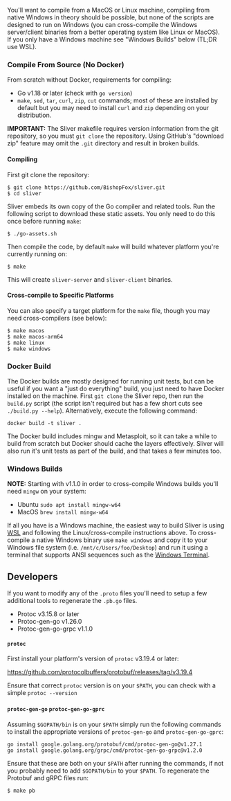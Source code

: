 You'll want to compile from a MacOS or Linux machine, compiling from native Windows in theory should be possible, but none of the scripts are designed to run on Windows (you can cross-compile the Windows server/client binaries from a better operating system like Linux or MacOS). If you only have a Windows machine see "Windows Builds" below (TL;DR use WSL).

### Compile From Source (No Docker)

From scratch without Docker, requirements for compiling:

* Go v1.18 or later (check with `go version`)
* `make`, `sed`, `tar`, `curl`, `zip`, `cut` commands; most of these are installed by default but you may need to install `curl` and `zip` depending on your distribution.

**IMPORTANT:** The Sliver makefile requires version information from the git repository, so you must `git clone` the repository. Using GitHub's "download zip" feature may omit the `.git` directory and result in broken builds.

#### Compiling

First git clone the repository:

```
$ git clone https://github.com/BishopFox/sliver.git
$ cd sliver
```

Sliver embeds its own copy of the Go compiler and related tools. Run the following script to download these static assets. You only need to do this once before running `make`:

```
$ ./go-assets.sh
```

Then compile the code, by default `make` will build whatever platform you're currently running on:

```
$ make
```

This will create `sliver-server` and `sliver-client` binaries.

#### Cross-compile to Specific Platforms

You can also specify a target platform for the `make` file, though you may need cross-compilers (see below):

```
$ make macos
$ make macos-arm64
$ make linux
$ make windows
```

### Docker Build

The Docker builds are mostly designed for running unit tests, but can be useful if you want a "just do everything" build, you just need to have Docker installed on the machine. First `git clone` the Sliver repo, then run the `build.py` script (the script isn't required but has a few short cuts see `./build.py --help`). Alternatively, execute the following command: 

```
docker build -t sliver .
```

The Docker build includes mingw and Metasploit, so it can take a while to build from scratch but Docker should cache the layers effectively. Sliver will also run it's unit tests as part of the build, and that takes a few minutes too.

### Windows Builds

__NOTE:__ Starting with v1.1.0 in order to cross-compile Windows builds you'll need `mingw` on your system:
* Ubuntu `sudo apt install mingw-w64`
* MacOS `brew install mingw-w64`

If all you have is a Windows machine, the easiest way to build Sliver is using [WSL](https://docs.microsoft.com/en-us/windows/wsl/install-win10) and following the Linux/cross-compile instructions above. To cross-compile a native Windows binary use `make windows` and copy it to your Windows file system (i.e. `/mnt/c/Users/foo/Desktop`) and run it using a terminal that supports ANSI sequences such as the [Windows Terminal](https://github.com/microsoft/terminal).

## Developers

If you want to modify any of the `.proto` files you'll need to setup a few additional tools to regenerate the `.pb.go` files.
* Protoc v3.15.8 or later
* Protoc-gen-go v1.26.0
* Protoc-gen-go-grpc v1.1.0

#### `protoc`

First install your platform's version of `protoc` v3.19.4 or later:

https://github.com/protocolbuffers/protobuf/releases/tag/v3.19.4

Ensure that correct `protoc` version is on your `$PATH`, you can check with a simple `protoc --version`

#### `protoc-gen-go` `protoc-gen-go-gprc`

Assuming `$GOPATH/bin` is on your `$PATH` simply run the following commands to install the appropriate versions of `protoc-gen-go` and `protoc-gen-go-gprc`:

```
go install google.golang.org/protobuf/cmd/protoc-gen-go@v1.27.1
go install google.golang.org/grpc/cmd/protoc-gen-go-grpc@v1.2.0
```

Ensure that these are both on your `$PATH` after running the commands, if not you probably need to add `$GOPATH/bin` to your `$PATH`. To regenerate the Protobuf and gRPC files run:

```
$ make pb
```
